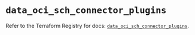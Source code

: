# `data_oci_sch_connector_plugins`

Refer to the Terraform Registry for docs: [`data_oci_sch_connector_plugins`](https://registry.terraform.io/providers/hashicorp/oci/7.19.0/docs/data-sources/sch_connector_plugins).
